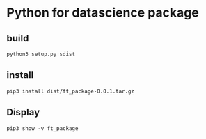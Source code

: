 # Python for datascience package

## build
```
python3 setup.py sdist
```
## install 
```
pip3 install dist/ft_package-0.0.1.tar.gz 
```
## Display

```
pip3 show -v ft_package
```
